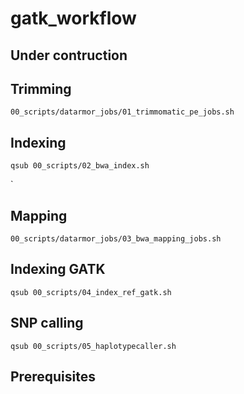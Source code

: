 # gatk_workflow


## Under contruction ##

## Trimming

```
00_scripts/datarmor_jobs/01_trimmomatic_pe_jobs.sh
```

## Indexing

```
qsub 00_scripts/02_bwa_index.sh
```
`

## Mapping

```
00_scripts/datarmor_jobs/03_bwa_mapping_jobs.sh
```

## Indexing GATK

```
qsub 00_scripts/04_index_ref_gatk.sh
```

## SNP calling

```
qsub 00_scripts/05_haplotypecaller.sh
```


## Prerequisites

